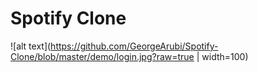 # Spotify Clone

![alt text](https://github.com/GeorgeArubi/Spotify-Clone/blob/master/demo/login.jpg?raw=true | width=100)

